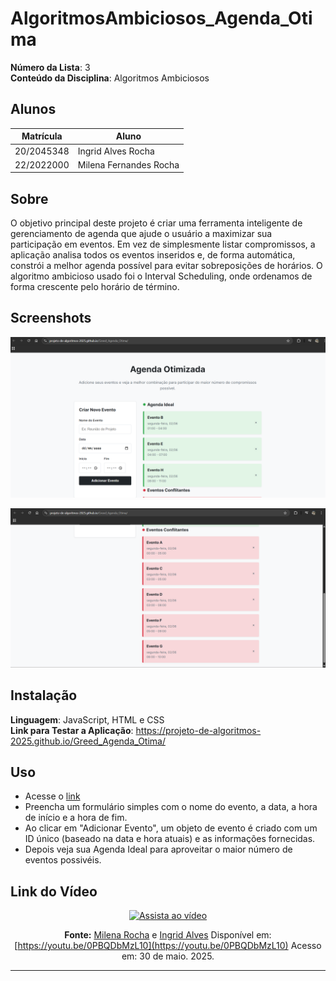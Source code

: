 # AlgoritmosAmbiciosos_Agenda_Otima

**Número da Lista**: 3<br>
**Conteúdo da Disciplina**: Algoritmos Ambiciosos<br>

## Alunos
|Matrícula | Aluno |
| -- | -- |
| 20/2045348  |  Ingrid Alves Rocha |
| 22/2022000 |  Milena Fernandes Rocha|

## Sobre 
O objetivo principal deste projeto é criar uma ferramenta inteligente de gerenciamento de agenda que ajude o usuário a maximizar sua participação em eventos. Em vez de simplesmente listar compromissos, a aplicação analisa todos os eventos inseridos e, de forma automática, constrói a melhor agenda possível para evitar sobreposições de horários. O algoritmo ambicioso usado foi o Interval Scheduling, onde ordenamos de forma crescente pelo horário de término. 

## Screenshots

![Agenda](./assets/agenda.png)

![Conflito](./assets/conflito.png)

## Instalação 
**Linguagem**: JavaScript, HTML e CSS<br>
**Link para Testar a Aplicação**: https://projeto-de-algoritmos-2025.github.io/Greed_Agenda_Otima/


## Uso 

- Acesse o [link](https://projeto-de-algoritmos-2025.github.io/Greed_Agenda_Otima/) 
- Preencha um formulário simples com o nome do evento, a data, a hora de início e a hora de fim.
- Ao clicar em "Adicionar Evento", um objeto de evento é criado com um ID único (baseado na data e hora atuais) e as informações fornecidas.
-  Depois veja sua Agenda Ideal para aproveitar o maior número de eventos possivéis.

## Link do Vídeo

<div align="center">

[![Assista ao vídeo](https://img.youtube.com/vi/0PBQDbMzL10/0.jpg)](https://youtu.be/0PBQDbMzL10)

**Fonte:** [Milena Rocha](https://github.com/milenafrocha) e [Ingrid Alves](https://github.com/alvesingrid)
Disponível em: [https://youtu.be/0PBQDbMzL10](https://youtu.be/0PBQDbMzL10)
Acesso em: 30 de maio. 2025.

</div>

---




